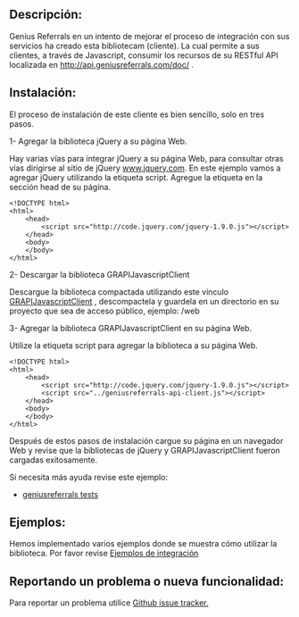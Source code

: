 Descripción:
------------

Genius Referrals en un intento de mejorar el proceso de integración con sus servicios ha creado esta bibliotecam (cliente). La cual permite a sus clientes, a través de Javascript, consumir los recursos de su RESTful API localizada en http://api.geniusreferrals.com/doc/ . 

Instalación:
------------

El proceso de instalación de este cliente es bien sencillo, solo en tres pasos. 

1- Agregar la biblioteca jQuery a su página Web. 

Hay varias vías para integrar jQuery a su página Web, para consultar otras vías dirigirse al sitio de jQuery www.jquery.com. En este ejemplo vamos a agregar jQuery utilizando la etiqueta script. Agregue la etiqueta en la sección head de su página.

```
<!DOCTYPE html>
<html>
    <head>
        <script src="http://code.jquery.com/jquery-1.9.0.js"></script>
    </head>
    <body>
    </body>
</html>
``` 

2- Descargar la biblioteca GRAPIJavascriptClient 

Descargue la biblioteca compactada utilizando este vínculo [GRAPIJavascriptClient](https://github.com/GeniusReferrals/GRAPIJavascriptClient/archive/master.zip) , descompactela y guardela en un directorio en su proyecto que sea de acceso público, ejemplo: /web 

3- Agregar la biblioteca GRAPIJavascriptClient en su página Web. 

Utilize la etiqueta script para agregar la biblioteca a su página Web. 
      
```
<!DOCTYPE html>
<html>
    <head>
        <script src="http://code.jquery.com/jquery-1.9.0.js"></script>
        <script src="../geniusreferrals-api-client.js"></script>
    </head>
    <body>
    </body>
</html>
``` 
Después de estos pasos de instalación cargue su página en un navegador Web y revise que la bibliotecas de jQuery y GRAPIJavascriptClient fueron cargadas exitosamente.

Si necesita más ayuda revise este ejemplo: 

* [geniusreferrals tests](https://github.com/GeniusReferrals/GRAPIJavascriptClient/blob/master/tests/geniusreferrals-test.html) 

Ejemplos:
---------

Hemos implementado varios ejemplos donde se muestra cómo utilizar la biblioteca. Por favor revise [Ejemplos de integración](https://github.com/GeniusReferrals/GRAPIJavascriptClient/blob/master/tests/geniusreferrals-test.html)

Reportando un problema o nueva funcionalidad:
---------------------------------------------

Para reportar un problema utilice [Github issue tracker.](https://github.com/GeniusReferrals/GRAPIJavascriptClient/issues)
